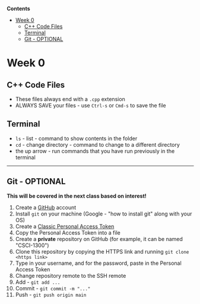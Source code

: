 **Contents**

<!-- toc -->

- [Week 0](#week-0)
  * [C++ Code Files](#c-code-files)
  * [Terminal](#terminal)
  * [Git - OPTIONAL](#git---optional)

<!-- tocstop -->

# Week 0

## C++ Code Files
- These files always end with a `.cpp` extension
- ALWAYS SAVE your files - use `Ctrl-s` or `Cmd-s` to save the file

## Terminal
- `ls` - list - command to show contents in the folder 
- `cd` - change directory - command to change to a different directory
- the up arrow - run commands that you have run previously in the terminal

---

## Git - OPTIONAL

**This will be covered in the next class based on interest!**

1. Create a [GitHub](https://www.github.com) account
2. Install `git` on your machine (Google - "how to install git" along with your OS)
3. Create a [Classic Personal Access Token](https://docs.github.com/en/authentication/keeping-your-account-and-data-secure/managing-your-personal-access-tokens#creating-a-personal-access-token-classic)
4. Copy the Personal Access Token into a file
5. Create a **private** repository on GitHub (for example, it can be named "CSCI-1300")
6. Clone this repository by copying the HTTPS link and running `git clone <https link>`
7. Type in your username, and for the password, paste in the Personal Access Token
8. Change repository remote to the SSH remote
9. Add - `git add ...`
10. Commit - `git commit -m "..."`
11. Push - `git push origin main`
